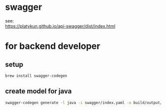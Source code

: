 # swagger

see:  
https://platykun.github.io/api-swagger/dist/index.html

# for backend developer

## setup

```sh
brew install swagger-codegen
```

## create model for java

```sh
swagger-codegen generate -l java -i swagger/index.yaml -o build/output/
```
